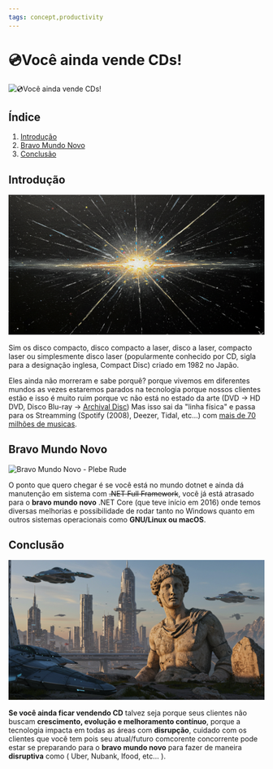```yaml
---
tags: concept,productivity
---
```


# 💿Você ainda vende CDs!

![💿Você ainda vende CDs!](https://media2.dev.to/dynamic/image/width=1000,height=420,fit=cover,gravity=auto,format=auto/https%3A%2F%2Fdev-to-uploads.s3.amazonaws.com%2Fuploads%2Farticles%2Fo9hn4w5rozzsbqo3w53a.jpg)

## Índice

1. [Introdução](#introdução)
2. [Bravo Mundo Novo](#bravo-mundo-novo)
6. [Conclusão](#conclusão)

## Introdução

![Initial Theory of big bang handmade minimal impressionist by AI genereted](media/initial.jpg)

Sim os disco compacto, disco compacto a laser, disco a laser, compacto laser ou simplesmente disco laser (popularmente
conhecido por CD, sigla para a designação inglesa, Compact Disc) criado em 1982 no Japão.

Eles ainda não morreram e sabe porquê? porque vivemos em diferentes mundos as vezes estaremos parados na tecnologia
porque nossos clientes estão e isso é muito ruim porque vc não está no estado da arte (DVD -> HD DVD, Disco
Blu-ray -> [Archival Disc](https://pt.wikipedia.org/wiki/Archival_Disc))
Mas isso sai da "linha física" e passa para os Streamming (Spotify (2008), Deezer, Tidal, etc...)
com [mais de 70 milhões de musicas](https://newsroom.spotify.com/company-info/).

## Bravo Mundo Novo

![Bravo Mundo Novo - Plebe Rude](https://i.ytimg.com/vi/WnuPnvUvQWk/hq720.jpg?sqp=-oaymwEhCK4FEIIDSFryq4qpAxMIARUAAAAAGAElAADIQj0AgKJD&rs=AOn4CLC_xCQvY50lmVPPOYi6dVsYoWrOdA)

O ponto que quero chegar é se você está no mundo dotnet e ainda dá manutenção em sistema com ~~.NET Full Framework~~,
você já está atrasado para o **bravo mundo novo** .NET Core (que teve início em 2016) onde temos diversas melhorias e
possibilidade de rodar tanto no Windows quanto em outros sistemas operacionais como **GNU/Linux ou macOS**.

## Conclusão

![A futuristic and ancient by AI genereted](media/futuristic_ancient.jpg)

**Se você ainda ficar vendendo CD** talvez seja porque seus clientes não buscam **crescimento, evolução e melhoramento
contínuo**, porque
a tecnologia impacta em todas as áreas com **disrupção**, cuidado com os clientes que você tem pois seu atual/futuro
comcorente concorrente pode estar se preparando para o **bravo mundo novo** para fazer de maneira **disruptiva** como (
Uber,
Nubank, Ifood, etc... ).